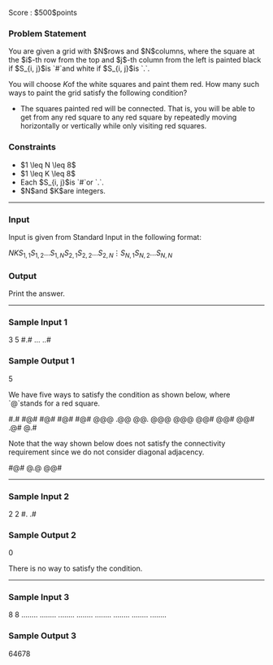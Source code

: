 
<div>

<span>

<span>

<p>
Score : $500$points
</p>

<div>

<section>

### **Problem Statement**

<p>
You are given a grid with $N$rows and $N$columns, where the square at the $i$-th row from the top and $j$-th column from the left is painted black if $S_{i, j}$is `#`and white if $S_{i, j}$is `.`.

You will choose $K$of the white squares and paint them red. How many such ways to paint the grid satisfy the following condition?
</p>

<ul>

<li>
The squares painted red will be connected. That is, you will be able to get from any red square to any red square by repeatedly moving horizontally or vertically while only visiting red squares.
</li>

</ul>

</section>

</div>

<div>

<section>

### **Constraints**

<ul>

<li>
$1 \leq N \leq 8$
</li>

<li>
$1 \leq K \leq 8$
</li>

<li>
Each $S_{i, j}$is `#`or `.`.
</li>

<li>
$N$and $K$are integers.
</li>

</ul>

</section>

</div>

---

<div>

<div>

<section>

### **Input**

<p>
Input is given from Standard Input in the following format:
</p>

<div>

$N$$K$$S_{1, 1}S_{1, 2} \dots S_{1, N}$$S_{2, 1}S_{2, 2} \dots S_{2, N}$$\vdots$$S_{N, 1}S_{N, 2} \dots S_{N, N}$
</div>

</section>

</div>

<div>

<section>

### **Output**

<p>
Print the answer.
</p>

</section>

</div>

</div>

---

<div>

<section>

### **Sample Input 1**

<div>

3
5
#.#
...
..#

</div>

</section>

</div>

<div>

<section>

### **Sample Output 1**

<div>

5

</div>

<p>
We have five ways to satisfy the condition as shown below, where `@`stands for a red square.
</p>

<div>

#.# #@# #@# #@# #@#
@@@ .@@ @@. @@@ @@@
@@# @@# @@# .@# @.#

</div>

<p>
Note that the way shown below does not satisfy the connectivity requirement since we do not consider diagonal adjacency.
</p>

<div>

#@#
@.@
@@#

</div>

</section>

</div>

---

<div>

<section>

### **Sample Input 2**

<div>

2
2
#.
.#

</div>

</section>

</div>

<div>

<section>

### **Sample Output 2**

<div>

0

</div>

<p>
There is no way to satisfy the condition.
</p>

</section>

</div>

---

<div>

<section>

### **Sample Input 3**

<div>

8
8
........
........
........
........
........
........
........
........

</div>

</section>

</div>

<div>

<section>

### **Sample Output 3**

<div>

64678

</div>

</section>

</div>

</span>

</span>

</div>
